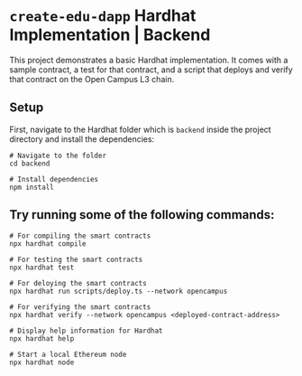 # `create-edu-dapp` Hardhat Implementation | Backend

This project demonstrates a basic Hardhat implementation. It comes with a sample contract, a test for that contract, and a script that deploys and verify that contract on the Open Campus L3 chain.

## Setup
First, navigate to the Hardhat folder which is `backend` inside the project directory and install the dependencies:

```shell
# Navigate to the folder
cd backend

# Install dependencies
npm install
```

## Try running some of the following commands:

```shell
# For compiling the smart contracts
npx hardhat compile

# For testing the smart contracts
npx hardhat test

# For deloying the smart contracts
npx hardhat run scripts/deploy.ts --network opencampus

# For verifying the smart contracts
npx hardhat verify --network opencampus <deployed-contract-address>

# Display help information for Hardhat
npx hardhat help

# Start a local Ethereum node
npx hardhat node
```
